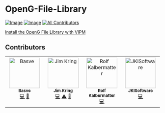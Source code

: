 # OpenG-File-Library

[![Image](https://www.vipm.io/package/oglib_file/badge.svg?metric=installs)](https://www.vipm.io/package/oglib_file/)
[![Image](https://www.vipm.io/package/oglib_file/badge.svg?metric=stars)](https://www.vipm.io/package/oglib_file/)
[![All Contributors](https://img.shields.io/github/all-contributors/vipm-io/OpenG-File-Library?color=ee8449&style=flat-square)](#contributors)

[Install the OpenG File Library with VIPM](https://www.vipm.io/package/oglib_file/)

## Contributors

<!-- ALL-CONTRIBUTORS-LIST:START - Do not remove or modify this section -->
<!-- prettier-ignore-start -->
<!-- markdownlint-disable -->
<table>
  <tbody>
    <tr>
      <td align="center" valign="top" width="14.28%"><a href="https://github.com/Bas-vE"><img src="https://avatars.githubusercontent.com/u/16207111?v=4?s=100" width="100px;" alt="Basve"/><br /><sub><b>Basve</b></sub></a><br /><a href="#code-Bas-vE" title="Code">💻</a> <a href="#maintenance-Bas-vE" title="Maintenance">🚧</a></td>
      <td align="center" valign="top" width="14.28%"><a href="https://github.com/jimkring"><img src="https://avatars.githubusercontent.com/u/381432?v=4?s=100" width="100px;" alt="Jim Kring"/><br /><sub><b>Jim Kring</b></sub></a><br /><a href="#code-jimkring" title="Code">💻</a> <a href="#test-jimkring" title="Tests">⚠️</a> <a href="#maintenance-jimkring" title="Maintenance">🚧</a></td>
      <td align="center" valign="top" width="14.28%"><a href="http://blog.kalbermatter.nl"><img src="https://avatars.githubusercontent.com/u/15158041?v=4?s=100" width="100px;" alt="Rolf Kalbermatter"/><br /><sub><b>Rolf Kalbermatter</b></sub></a><br /><a href="#code-RolfKal" title="Code">💻</a></td>
      <td align="center" valign="top" width="14.28%"><a href="http://jki.net"><img src="https://avatars.githubusercontent.com/u/6126199?v=4?s=100" width="100px;" alt="JKISoftware"/><br /><sub><b>JKISoftware</b></sub></a><br /><a href="#code-JKISoftware" title="Code">💻</a></td>
    </tr>
  </tbody>
</table>

<!-- markdownlint-restore -->
<!-- prettier-ignore-end -->

<!-- ALL-CONTRIBUTORS-LIST:END -->
